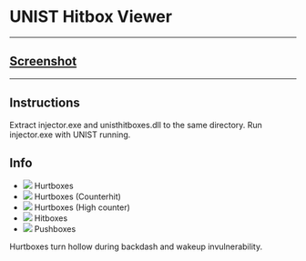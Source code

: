 # UNIST Hitbox Viewer

---

## [Screenshot](https://i.imgur.com/umLE1J1.png)

---

## Instructions

Extract injector.exe and unisthitboxes.dll to the same directory. Run injector.exe with UNIST running.

## Info

* ![](https://placehold.it/15/00ff00/000000?text=+) Hurtboxes
* ![](https://placehold.it/15/00ffff/000000?text=+) Hurtboxes (Counterhit)
* ![](https://placehold.it/15/0000ff/000000?text=+) Hurtboxes (High counter)
* ![](https://placehold.it/15/ff0000/000000?text=+) Hitboxes
* ![](https://placehold.it/15/ffff00/000000?text=+) Pushboxes

Hurtboxes turn hollow during backdash and wakeup invulnerability.
